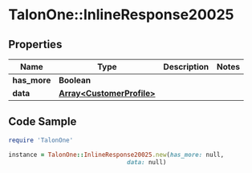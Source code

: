 # TalonOne::InlineResponse20025

## Properties

Name | Type | Description | Notes
------------ | ------------- | ------------- | -------------
**has_more** | **Boolean** |  | 
**data** | [**Array&lt;CustomerProfile&gt;**](CustomerProfile.md) |  | 

## Code Sample

```ruby
require 'TalonOne'

instance = TalonOne::InlineResponse20025.new(has_more: null,
                                 data: null)
```


